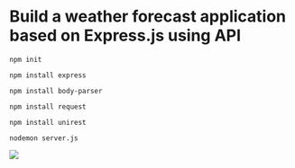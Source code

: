 # Build a weather forecast application based on Express.js using API

```npm init```

```npm install express```

```npm install body-parser```

```npm install request```

```npm install unirest```

```nodemon server.js```

![](Images/1.png)